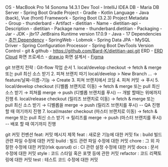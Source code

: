 OS - MacBook Pro 14 Sonoma 14.3.1
Dev Tool - IntelliJ IDEA
DB - Maria DB
Server - Spring Boot Gradle
Project - Gradle - Kotlin
Language - Java (back), Vue (front)
Framework - Spring Boot (3.2.3)
Project Metadata    
    - Group - thunderbard
    - Artifact - dietitian
    - Name - dietitian-api
    - Description - dietitian
    - Package name - thunderbard.dietitian
    - Packaging - Jar
    - JDK - jbr17 JetBrains Runtime version 17.0.9
    - Java - 17
Dependencies
    - [추천 Dependency](https://velog.io/@luna001631/Springboot-Spring-Initializr을-사용해보자)
        - SpringWeb
        - Lobmok
        - Spring Data JPA
        - MySQL Driver
        - Spring Configuration Processor
        - Spring Boot DevTools
Version Control
    - git & github
        - https://github.com/Bard-K/dietitian-api.git
ERD
    - [ERD Cloud](https://www.erdcloud.com/d/NgHBEf5PqjGmYi7Wa)
화면 프로세스
    - [draw.io](https://app.diagrams.net/#G1jIknWWy3tKSTDa0MfbJxA4CCMmUesQ6w#%7B%22pageId%22%3A%22C5RBs43oDa-KdzZeNtuy%22%7D)
화면 설계서
    - [Figma](https://www.figma.com/file/267ULzLWtJrhqFOl4jXGDI/%ED%99%94%EB%A9%B4%EC%84%A4%EA%B3%84%EC%84%9C?type=design&node-id=0-1&mode=design&t=grH96APqde2QdHiZ-0)

git 브랜치 전략 : Git-flow
    작업 순서
    1. local/develop checkout → fetch & merge 또는 pull 최신 소스 받기
    2. 피쳐 브랜치 따기
        local/develop > New Branch … → feature/날짜-이름-기능 → Create
    3. 피쳐 브랜치에서 코딩
    4. 피쳐 커밋 → 푸시
    5. local/develop checkout (디벨롭 브랜치로 이동) → fetch & merge 또는 pull 최신 소스 받기
        → 피쳐를 merge → push (디벨롭 브랜치를 푸시)
    -- 개발 할때는 위에까지 진행
    6. local/release checkout (릴리즈 브랜치로 이동) → fetch & merge 또는 pull 최신 소스 받기
        → 디벨롭을 merge → push (릴리즈 브랜치를 푸시)
    -- QA 진행 할 때 여기까지 진행
    7. local/master checkout (마스터 브랜치로 이동) → fetch & merge 또는 pull 최신 소스 받기 
        → 릴리즈를 merge → push (마스터 브랜치를 푸시)
    -- 배포 할 때 여기까지 진행

git 커밋 컨벤션
    feat: 커밋 메시지 제목
    <type>
    feat : 새로운 기능에 대한 커밋
    fix : build 빌드 관련 파일 수정에 대한 커밋
    build : 빌드 관련 파일 수정에 대한 커밋
    chore : 그 외 자잘한 수정에 대한 커밋(rlxk qusrud)
    ci : CI 관련 설정 수정에 대한 커밋
    docs : 문서 수정에 대한 커밋
    style : 코드 스타일 혹은 포맷 등에 관한 커밋
    refactor : 코드 리팩토링에 대한 커밋
    test : 테스트 코드 수정에 대한 커밋